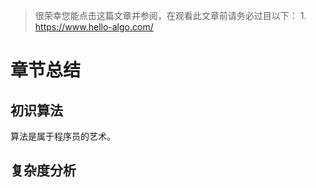 
> 很荣幸您能点击这篇文章并参阅，在观看此文章前请务必过目以下：
> 1. 
https://www.hello-algo.com/


# 章节总结

## 初识算法

算法是属于程序员的艺术。

## 复杂度分析

